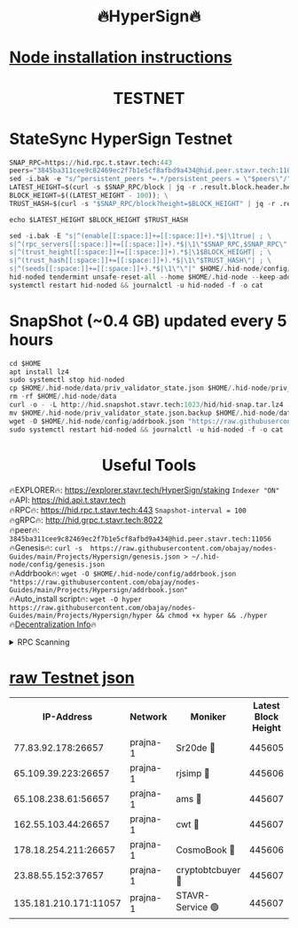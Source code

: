 <h1 align="center"> 🔥HyperSign🔥</h1>

[Node installation instructions](https://github.com/obajay/nodes-Guides/tree/main/Projects/Hypersign)
=

<h1 align="center"> TESTNET</h1>

# StateSync HyperSign Testnet
```python
SNAP_RPC=https://hid.rpc.t.stavr.tech:443
peers="3845ba311cee9c82469ec2f7b1e5cf8afbd9a434@hid.peer.stavr.tech:11056"
sed -i.bak -e "s/^persistent_peers *=.*/persistent_peers = \"$peers\"/" $HOME/.hid-node/config/config.toml
LATEST_HEIGHT=$(curl -s $SNAP_RPC/block | jq -r .result.block.header.height); \
BLOCK_HEIGHT=$((LATEST_HEIGHT - 100)); \
TRUST_HASH=$(curl -s "$SNAP_RPC/block?height=$BLOCK_HEIGHT" | jq -r .result.block_id.hash)

echo $LATEST_HEIGHT $BLOCK_HEIGHT $TRUST_HASH

sed -i.bak -E "s|^(enable[[:space:]]+=[[:space:]]+).*$|\1true| ; \
s|^(rpc_servers[[:space:]]+=[[:space:]]+).*$|\1\"$SNAP_RPC,$SNAP_RPC\"| ; \
s|^(trust_height[[:space:]]+=[[:space:]]+).*$|\1$BLOCK_HEIGHT| ; \
s|^(trust_hash[[:space:]]+=[[:space:]]+).*$|\1\"$TRUST_HASH\"| ; \
s|^(seeds[[:space:]]+=[[:space:]]+).*$|\1\"\"|" $HOME/.hid-node/config/config.toml
hid-noded tendermint unsafe-reset-all --home $HOME/.hid-node --keep-addr-book
systemctl restart hid-noded && journalctl -u hid-noded -f -o cat
```
# SnapShot (~0.4 GB) updated every 5 hours
```python
cd $HOME
apt install lz4
sudo systemctl stop hid-noded
cp $HOME/.hid-node/data/priv_validator_state.json $HOME/.hid-node/priv_validator_state.json.backup
rm -rf $HOME/.hid-node/data
curl -o - -L http://hid.snapshot.stavr.tech:1023/hid/hid-snap.tar.lz4 | lz4 -c -d - | tar -x -C $HOME/.hid-node --strip-components 2
mv $HOME/.hid-node/priv_validator_state.json.backup $HOME/.hid-node/data/priv_validator_state.json
wget -O $HOME/.hid-node/config/addrbook.json "https://raw.githubusercontent.com/obajay/nodes-Guides/main/Projects/Hypersign/addrbook.json"
sudo systemctl restart hid-noded && journalctl -u hid-noded -f -o cat
```

 <h1 align="center"> Useful Tools</h1>

🔥EXPLORER🔥:      https://explorer.stavr.tech/HyperSign/staking        `Indexer "ON"` \
🔥API:             https://hid.api.t.stavr.tech \
🔥RPC🔥:           https://hid.rpc.t.stavr.tech:443              `Snapshot-interval = 100` \
🔥gRPC🔥:          http://hid.grpc.t.stavr.tech:8022 \
🔥peer🔥:          `3845ba311cee9c82469ec2f7b1e5cf8afbd9a434@hid.peer.stavr.tech:11056` \
🔥Genesis🔥:     ```curl -s  https://raw.githubusercontent.com/obajay/nodes-Guides/main/Projects/Hypersign/genesis.json > ~/.hid-node/config/genesis.json``` \
🔥Addrbook🔥:    ```wget -O $HOME/.hid-node/config/addrbook.json "https://raw.githubusercontent.com/obajay/nodes-Guides/main/Projects/Hypersign/addrbook.json"``` \
🔥Auto_install script🔥: ```wget -O hyper https://raw.githubusercontent.com/obajay/nodes-Guides/main/Projects/Hypersign/hyper && chmod +x hyper && ./hyper``` \
🔥[Decentralization Info](https://github.com/obajay/StateSync-snapshots/tree/main/Projects/Hypersign/Decentralization)🔥

<details>
<summary>RPC Scanning</summary>

<h2 align="center"> We scan nodes in real time every 4 hours. And we provide the final result of RPC endpoints.
We cannot influence the operation of these nodes in any way. </h2>


```python
If Voting Power is higher than 0 --> then the Node is a validator of the network and may be subject to attack and be a potential threat to the chain.
```
```python
We marked such validators with a red symbol
```

</details>

[raw Testnet json](https://rpc-check.hypert.stavr.tech/hypert/rpc-hypert-result.json)
=

<table><tr><th>IP-Address</th><th>Network</th><th>Moniker</th><th>Latest Block Height</th><th>Earliest Block Height</th><th>Catching Up</th><th>Tx Index</th><th>Voting Power</th><th>Scan Time</th></tr><tr><td>77.83.92.178:26657</td><td>prajna-1</td><td>Sr20de 🔴</td><td>445605</td><td>1</td><td>False</td><td>on</td><td>1070485</td><td>2024-01-15T19:08:33.820447381UTC</td></tr><tr><td>65.109.39.223:26657</td><td>prajna-1</td><td>rjsimp 🔴</td><td>445606</td><td>1</td><td>False</td><td>on</td><td>950000</td><td>2024-01-15T19:08:36.183642742UTC</td></tr><tr><td>65.108.238.61:56657</td><td>prajna-1</td><td>ams 🔴</td><td>445607</td><td>1</td><td>False</td><td>on</td><td>1102202</td><td>2024-01-15T19:08:40.911364307UTC</td></tr><tr><td>162.55.103.44:26657</td><td>prajna-1</td><td>cwt 🔴</td><td>445607</td><td>1</td><td>False</td><td>on</td><td>989833</td><td>2024-01-15T19:08:43.566986012UTC</td></tr><tr><td>178.18.254.211:26657</td><td>prajna-1</td><td>CosmoBook 🔴</td><td>445606</td><td>108201</td><td>False</td><td>on</td><td>1000500</td><td>2024-01-15T19:08:40.547503239UTC</td></tr><tr><td>23.88.55.152:37657</td><td>prajna-1</td><td>cryptobtcbuyer 🔴</td><td>445607</td><td>345607</td><td>False</td><td>on</td><td>1085416</td><td>2024-01-15T19:08:43.784237231UTC</td></tr><tr><td>135.181.210.171:11057</td><td>prajna-1</td><td>STAVR-Service 🟢</td><td>445607</td><td>444001</td><td>False</td><td>on</td><td>0</td><td>2024-01-15T19:08:41.293523146UTC</td></tr></table>
